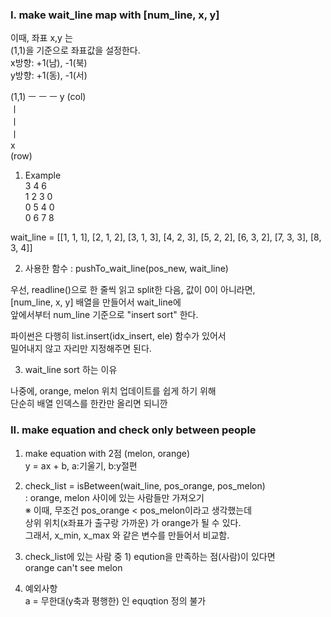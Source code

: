 ### I. make wait_line map with [num_line, x, y]
이때, 좌표 x,y 는  
(1,1)을 기준으로 좌표값을 설정한다.  
x방향: +1(남), -1(북)  
y방향: +1(동), -1(서)  

(1,1) ㅡ ㅡ ㅡ y (col)  
ㅣ  
ㅣ  
ㅣ  
x  
(row)

1. Example  
3 4 6  
1 2 3 0  
0 5 4 0  
0 6 7 8  

wait_line = [[1, 1, 1], [2, 1, 2], [3, 1, 3], [4, 2, 3], [5, 2, 2], [6, 3, 2], [7, 3, 3], [8, 3, 4]]  

2. 사용한 함수 : pushTo_wait_line(pos_new, wait_line)  

우선, readline()으로 한 줄씩 읽고 split한 다음, 값이 0이 아니라면,   
[num_line, x, y] 배열을 만들어서 wait_line에  
앞에서부터 num_line 기준으로 "insert sort" 한다.  

파이썬은 다행히 list.insert(idx_insert, ele) 함수가 있어서  
밀어내지 않고 자리만 지정해주면 된다.  

3. wait_line sort 하는 이유  

나중에, orange, melon 위치 업데이트를 쉽게 하기 위해  
단순히 배열 인덱스를 한칸만 올리면 되니깐  

### II. make equation and check only between people  

1) make equation with 2점 (melon, orange)  
y = ax + b, a:기울기, b:y절편  

2) check_list = isBetween(wait_line, pos_orange, pos_melon)  
: orange, melon 사이에 있는 사람들만 가져오기  
※ 이때, 무조건 pos_orange < pos_melon이라고 생각했는데  
상위 위치(x좌표가 출구랑 가까운) 가 orange가 될 수 있다.  
그래서, x_min, x_max 와 같은 변수를 만들어서 비교함.  

3) check_list에 있는 사람 중 1) eqution을 만족하는 점(사람)이 있다면  
orange can't see melon  

4) 예외사항  
a =  무한대(y축과 평행한) 인 equqtion 정의 불가  
